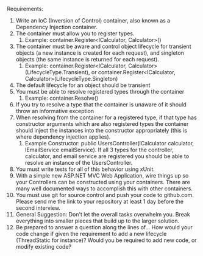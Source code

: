 Requirements:

 

1. Write an IoC (Inversion of Control) container, also known as a Dependency Injection container.
2. The container must allow you to register types.
   1. Example: container.Register<ICalculator, Calculator>()
3. The container must be aware and control object lifecycle for transient objects (a new instance is created for each request), and singleton objects (the same instance is returned for each request).
   1. Example: container.Register<ICalculator, Calculator>(LifecycleType.Transient), or container.Register<ICalculator, Calculator>(LifecycleType.Singleton)
4. The default lifecycle for an object should be transient
5. You must be able to resolve registered types through the container
   1. Example: container.Resolve<ICalculator>()
6. If you try to resolve a type that the container is unaware of it should throw an informative exception
7. When resolving from the container for a registered type, if that type has constructor arguments which are also registered types the container should inject the instances into the constructor appropriately (this is where dependency injection applies).
   1. Example Constructor: public UsersController(ICalculator calculator,  IEmailService emailService). If all 3 types for the controller, calculator, and email service are registered you should be able to resolve an instance of the UsersController.
8. You must write tests for all of this behavior using xUnit.
9. With a simple new ASP.NET MVC Web Application, wire things up so your Controllers can be constructed using your containers. There are many well documented ways to accomplish this with other containers.
10. You must use git for source control and push your code to github.com. Please send me the link to your repository at least 1 day before the second interview.
11. General Suggestion: Don't let the overall tasks overwhelm you. Break everything into smaller pieces that build up to the larger solution.
12. Be prepared to answer a question along the lines of… How would your code change if given the requirement to add a new lifecycle (ThreadStatic for instance)? Would you be required to add new code, or modify existing code?
